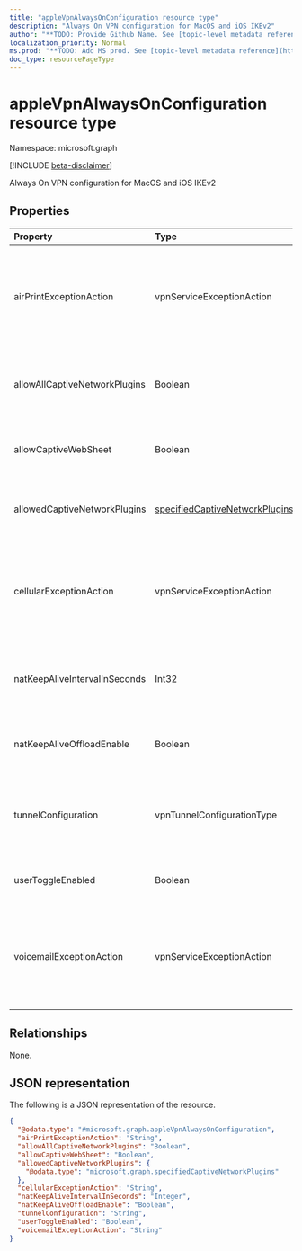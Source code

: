 ```yaml
---
title: "appleVpnAlwaysOnConfiguration resource type"
description: "Always On VPN configuration for MacOS and iOS IKEv2"
author: "**TODO: Provide Github Name. See [topic-level metadata reference](https://msgo.azurewebsites.net/add/document/guidelines/metadata.html#topic-level-metadata)**"
localization_priority: Normal
ms.prod: "**TODO: Add MS prod. See [topic-level metadata reference](https://msgo.azurewebsites.net/add/document/guidelines/metadata.html#topic-level-metadata)**"
doc_type: resourcePageType
---
```


# appleVpnAlwaysOnConfiguration resource type

Namespace: microsoft.graph

[!INCLUDE [beta-disclaimer](../../includes/beta-disclaimer.md)]

Always On VPN configuration for MacOS and iOS IKEv2

## Properties
|Property|Type|Description|
|:---|:---|:---|
|airPrintExceptionAction|vpnServiceExceptionAction|Determine whether AirPrint service will be exempt from the always-on VPN connection. Possible values are: `forceTrafficViaVPN`, `allowTrafficOutside`, `dropTraffic`.|
|allowAllCaptiveNetworkPlugins|Boolean|Specifies whether traffic from all captive network plugins should be allowed outside the vpn|
|allowCaptiveWebSheet|Boolean|Determines whether traffic from the Websheet app is allowed outside of the VPN|
|allowedCaptiveNetworkPlugins|[specifiedCaptiveNetworkPlugins](../resources/specifiedcaptivenetworkplugins.md)|Determines whether all, some, or no non-native captive networking apps are allowed|
|cellularExceptionAction|vpnServiceExceptionAction|Determine whether Cellular service will be exempt from the always-on VPN connection. Possible values are: `forceTrafficViaVPN`, `allowTrafficOutside`, `dropTraffic`.|
|natKeepAliveIntervalInSeconds|Int32|Specifies how often in seconds to send a network address translation keepalive package through the VPN|
|natKeepAliveOffloadEnable|Boolean|Enable hardware offloading of NAT keepalive signals when the device is asleep|
|tunnelConfiguration|vpnTunnelConfigurationType|Determines what connections the specific tunnel configuration applies to. Possible values are: `wifiAndCellular`, `cellular`, `wifi`.|
|userToggleEnabled|Boolean|Allow the user to toggle the VPN configuration using the UI|
|voicemailExceptionAction|vpnServiceExceptionAction|Determine whether voicemail service will be exempt from the always-on VPN connection. Possible values are: `forceTrafficViaVPN`, `allowTrafficOutside`, `dropTraffic`.|

## Relationships
None.

## JSON representation
The following is a JSON representation of the resource.
<!-- {
  "blockType": "resource",
  "@odata.type": "microsoft.graph.appleVpnAlwaysOnConfiguration"
}
-->
``` json
{
  "@odata.type": "#microsoft.graph.appleVpnAlwaysOnConfiguration",
  "airPrintExceptionAction": "String",
  "allowAllCaptiveNetworkPlugins": "Boolean",
  "allowCaptiveWebSheet": "Boolean",
  "allowedCaptiveNetworkPlugins": {
    "@odata.type": "microsoft.graph.specifiedCaptiveNetworkPlugins"
  },
  "cellularExceptionAction": "String",
  "natKeepAliveIntervalInSeconds": "Integer",
  "natKeepAliveOffloadEnable": "Boolean",
  "tunnelConfiguration": "String",
  "userToggleEnabled": "Boolean",
  "voicemailExceptionAction": "String"
}
```

